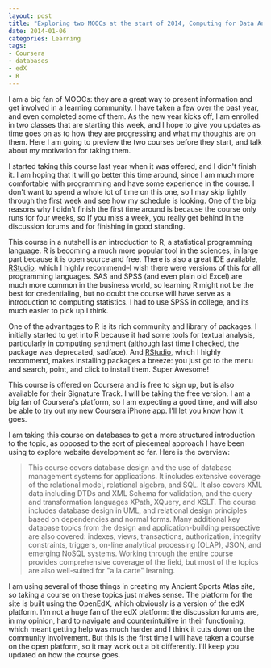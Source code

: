 ```yaml
---
layout: post
title: "Exploring two MOOCs at the start of 2014, Computing for Data Analysis and Intro to Databases"
date: 2014-01-06
categories: Learning
tags:
- Coursera
- databases
- edX
- R
---
```


I am a big fan of MOOCs: they are a great way to present information and get involved in a learning community. I have taken a few over the past year, and even completed some of them. As the new year kicks off, I am enrolled in two classes that are starting this week, and I hope to give you updates as time goes on as to how they are progressing and what my thoughts are on them. Here I am going to preview the two courses before they start, and talk about my motivation for taking them.

I started taking this course last year when it was offered, and I didn't finish it. I am hoping that it will go better this time around, since I am much more comfortable with programming and have some experience in the course. I don't want to spend a whole lot of time on this one, so I may skip lightly through the first week and see how my schedule is looking. One of the big reasons why I didn't finish the first time around is because the course only runs for four weeks, so If you miss a week, you really get behind in the discussion forums and for finishing in good standing.

This course in a nutshell is an introduction to R, a statistical programming language. R is becoming a much more popular tool in the sciences, in large part because it is open source and free. There is also a great IDE available, [RStudio][1], which I highly recommend–I wish there were versions of this for all programming languages. SAS and SPSS (and even plain old Excel) are much more common in the business world, so learning R might not be the best for credentialing, but no doubt the course will have serve as a introduction to computing statistics. I had to use SPSS in college, and its much easier to pick up I think.

One of the advantages to R is its rich community and library of packages. I initially started to get into R because it had some tools for textual analysis, particularly in computing sentiment (although last time I checked, the package was deprecated, sadface). And [RStudio][1], which I highly recommend, makes installing packages a breeze: you just go to the menu and search, point, and click to install them. Super Awesome!

This course is offered on Coursera and is free to sign up, but is also available for their Signature Track. I will be taking the free version. I am a big fan of Coursera's platform, so I am expecting a good time, and will also be able to try out my new Coursera iPhone app. I'll let you know how it goes.

I am taking this course on databases to get a more structured introduction to the topic, as opposed to the sort of piecemeal approach I have been using to explore website development so far. Here is the overview:

> This course covers database design and the use of database management systems for applications. It includes extensive coverage of the relational model, relational algebra, and SQL. It also covers XML data including DTDs and XML Schema for validation, and the query and transformation languages XPath, XQuery, and XSLT. The course includes database design in UML, and relational design principles based on dependencies and normal forms. Many additional key database topics from the design and application-building perspective are also covered: indexes, views, transactions, authorization, integrity constraints, triggers, on-line analytical processing (OLAP), JSON, and emerging NoSQL systems. Working through the entire course provides comprehensive coverage of the field, but most of the topics are also well-suited for "a la carte" learning.

I am using several of those things in creating my Ancient Sports Atlas site, so taking a course on these topics just makes sense. The platform for the site is built using the OpenEdX, which obviously is a version of the edX platform. I'm not a huge fan of the edX platform: the discussion forums are, in my opinion, hard to navigate and counterintuitive in their functioning, which meant getting help was much harder and I think it cuts down on the community involvement. But this is the first time I will have taken a course on the open platform, so it may work out a bit differently. I'll keep you updated on how the course goes.

[1]: http://www.rstudio.com/ "RStudio"
